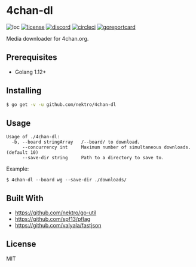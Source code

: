 # 4chan-dl
![loc](https://sloc.xyz/github/nektro/4chan-dl)
[![license](https://img.shields.io/github/license/nektro/4chan-dl.svg)](https://github.com/nektro/4chan-dl/blob/master/LICENSE)
[![discord](https://img.shields.io/discord/302796547656253441.svg)](https://discord.gg/the-eye)
[![circleci](https://circleci.com/gh/nektro/4chan-dl.svg?style=svg)](https://circleci.com/gh/nektro/4chan-dl)
[![goreportcard](https://goreportcard.com/badge/github.com/nektro/4chan-dl)](https://goreportcard.com/report/github.com/nektro/4chan-dl)

Media downloader for 4chan.org.

## Prerequisites
- Golang 1.12+

## Installing
```sh
$ go get -v -u github.com/nektro/4chan-dl
```

## Usage
```
Usage of ./4chan-dl:
  -b, --board stringArray   /--board/ to download.
      --concurrency int     Maximum number of simultaneous downloads. (default 10)
      --save-dir string     Path to a directory to save to.
```
Example:
```
$ 4chan-dl --board wg --save-dir ./downloads/
```

## Built With
- https://github.com/nektro/go-util
- https://github.com/spf13/pflag
- https://github.com/valyala/fastjson

## License
MIT
